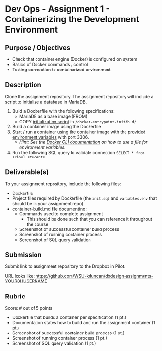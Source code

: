 # Dev Ops - Assignment 1 - Containerizing the Development Environment

## Purpose / Objectives

- Check that container engine (Docker) is configured on system
- Basics of Docker commands / control
- Testing connection to containerized environment

## Description

Clone the assignment repository.  The assignment repository will include a script to initialize a database in MariaDB.

1. Build a Dockerfile with the following specifications:
    - MariaDB as a base image (FROM)
    - COPY [initialization script](init.sql) to `/docker-entrypoint-initdb.d/`
2. Build a container image using the Dockerfile
3. Start / run a container using the container image with the [provided environment variables](variables.env) with port 3306.  
    - *Hint: See the [Docker CLI documentation](https://docs.docker.com/reference/cli/docker/container/run/#env) on how to use a file for environment variables.*
4. Run the following SQL query to validate connection `SELECT * from school.students`

## Deliverable(s)

To your assignment repository, include the following files:

- Dockerfile
- Project files required by Dockerfile (the `init.sql` and `variables.env` that should be in your assignment repo)
- container-build.md file documenting:
  - Commands used to complete assignment
    - This should be done such that you can reference it throughout the course
  - Screenshot of successful container build process
  - Screenshot of running container process
  - Screenshot of SQL query validation

## Submission

Submit link to assignment repository to the Dropbox in Pilot. 

URL looks like: https://github.com/WSU-kduncan/dbdesign-assignments-YOURGHUSERNAME

## Rubric

Score: # out of 5 points

- Dockerfile that builds a container per specification (1 pt.)
- Documentation states how to build and run the assignment container (1 pt.)
- Screenshot of successful container build process (1 pt.)
- Screenshot of running container process (1 pt.)
- Screenshot of SQL query validation (1 pt.)
